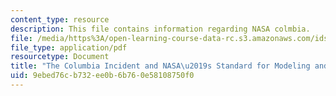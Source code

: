 ```yaml
---
content_type: resource
description: This file contains information regarding NASA colmbia.
file: /media/https%3A/open-learning-course-data-rc.s3.amazonaws.com/ids-410j-modeling-and-assessment-for-policy-spring-2013/9ebed76cb732ee0b6b760e58108750f0_MITESD_864S13_NASA_Colbia.pdf
file_type: application/pdf
resourcetype: Document
title: "The Columbia Incident and NASA\u2019s Standard for Modeling and Simulation"
uid: 9ebed76c-b732-ee0b-6b76-0e58108750f0
---
```

